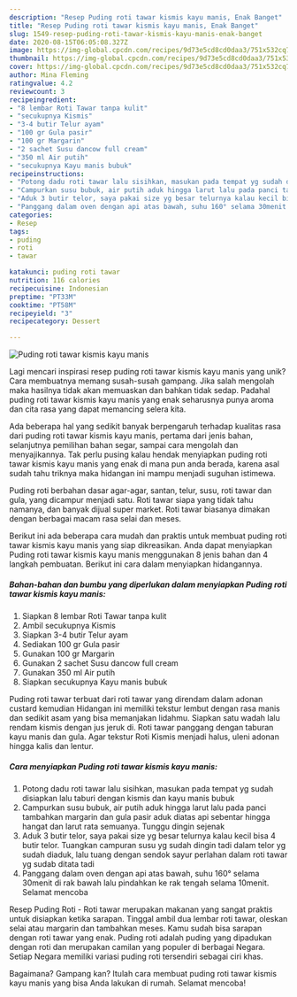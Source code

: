 ```yaml
---
description: "Resep Puding roti tawar kismis kayu manis, Enak Banget"
title: "Resep Puding roti tawar kismis kayu manis, Enak Banget"
slug: 1549-resep-puding-roti-tawar-kismis-kayu-manis-enak-banget
date: 2020-08-15T06:05:08.327Z
image: https://img-global.cpcdn.com/recipes/9d73e5cd8cd0daa3/751x532cq70/puding-roti-tawar-kismis-kayu-manis-foto-resep-utama.jpg
thumbnail: https://img-global.cpcdn.com/recipes/9d73e5cd8cd0daa3/751x532cq70/puding-roti-tawar-kismis-kayu-manis-foto-resep-utama.jpg
cover: https://img-global.cpcdn.com/recipes/9d73e5cd8cd0daa3/751x532cq70/puding-roti-tawar-kismis-kayu-manis-foto-resep-utama.jpg
author: Mina Fleming
ratingvalue: 4.2
reviewcount: 3
recipeingredient:
- "8 lembar Roti Tawar tanpa kulit"
- "secukupnya Kismis"
- "3-4 butir Telur ayam"
- "100 gr Gula pasir"
- "100 gr Margarin"
- "2 sachet Susu dancow full cream"
- "350 ml Air putih"
- "secukupnya Kayu manis bubuk"
recipeinstructions:
- "Potong dadu roti tawar lalu sisihkan, masukan pada tempat yg sudah disiapkan lalu taburi dengan kismis dan kayu manis bubuk"
- "Campurkan susu bubuk, air putih aduk hingga larut lalu pada panci tambahkan margarin dan gula pasir aduk diatas api sebentar hingga hangat dan larut rata semuanya. Tunggu dingin sejenak"
- "Aduk 3 butir telor, saya pakai size yg besar telurnya kalau kecil bisa 4 butir telor. Tuangkan campuran susu yg sudah dingin tadi dalam telor yg sudah diaduk, lalu tuang dengan sendok sayur perlahan dalam roti tawar yg sudab ditata tadi"
- "Panggang dalam oven dengan api atas bawah, suhu 160° selama 30menit di rak bawah lalu pindahkan ke rak tengah selama 10menit. Selamat mencoba"
categories:
- Resep
tags:
- puding
- roti
- tawar

katakunci: puding roti tawar 
nutrition: 116 calories
recipecuisine: Indonesian
preptime: "PT33M"
cooktime: "PT58M"
recipeyield: "3"
recipecategory: Dessert

---
```



![Puding roti tawar kismis kayu manis](https://img-global.cpcdn.com/recipes/9d73e5cd8cd0daa3/751x532cq70/puding-roti-tawar-kismis-kayu-manis-foto-resep-utama.jpg)

Lagi mencari inspirasi resep puding roti tawar kismis kayu manis yang unik? Cara membuatnya memang susah-susah gampang. Jika salah mengolah maka hasilnya tidak akan memuaskan dan bahkan tidak sedap. Padahal puding roti tawar kismis kayu manis yang enak seharusnya punya aroma dan cita rasa yang dapat memancing selera kita.

Ada beberapa hal yang sedikit banyak berpengaruh terhadap kualitas rasa dari puding roti tawar kismis kayu manis, pertama dari jenis bahan, selanjutnya pemilihan bahan segar, sampai cara mengolah dan menyajikannya. Tak perlu pusing kalau hendak menyiapkan puding roti tawar kismis kayu manis yang enak di mana pun anda berada, karena asal sudah tahu triknya maka hidangan ini mampu menjadi suguhan istimewa.

Puding roti berbahan dasar agar-agar, santan, telur, susu, roti tawar dan gula, yang dicampur menjadi satu. Roti tawar siapa yang tidak tahu namanya, dan banyak dijual super market. Roti tawar biasanya dimakan dengan berbagai macam rasa selai dan meses.


Berikut ini ada beberapa cara mudah dan praktis untuk membuat puding roti tawar kismis kayu manis yang siap dikreasikan. Anda dapat menyiapkan Puding roti tawar kismis kayu manis menggunakan 8 jenis bahan dan 4 langkah pembuatan. Berikut ini cara dalam menyiapkan hidangannya.

<!--inarticleads1-->

##### Bahan-bahan dan bumbu yang diperlukan dalam menyiapkan Puding roti tawar kismis kayu manis:

1. Siapkan 8 lembar Roti Tawar tanpa kulit
1. Ambil secukupnya Kismis
1. Siapkan 3-4 butir Telur ayam
1. Sediakan 100 gr Gula pasir
1. Gunakan 100 gr Margarin
1. Gunakan 2 sachet Susu dancow full cream
1. Gunakan 350 ml Air putih
1. Siapkan secukupnya Kayu manis bubuk


Puding roti tawar terbuat dari roti tawar yang direndam dalam adonan custard kemudian Hidangan ini memiliki tekstur lembut dengan rasa manis dan sedikit asam yang bisa memanjakan lidahmu. Siapkan satu wadah lalu rendam kismis dengan jus jeruk di. Roti tawar panggang dengan taburan kayu manis dan gula. Agar tekstur Roti Kismis menjadi halus, uleni adonan hingga kalis dan lentur. 

<!--inarticleads2-->

##### Cara menyiapkan Puding roti tawar kismis kayu manis:

1. Potong dadu roti tawar lalu sisihkan, masukan pada tempat yg sudah disiapkan lalu taburi dengan kismis dan kayu manis bubuk
1. Campurkan susu bubuk, air putih aduk hingga larut lalu pada panci tambahkan margarin dan gula pasir aduk diatas api sebentar hingga hangat dan larut rata semuanya. Tunggu dingin sejenak
1. Aduk 3 butir telor, saya pakai size yg besar telurnya kalau kecil bisa 4 butir telor. Tuangkan campuran susu yg sudah dingin tadi dalam telor yg sudah diaduk, lalu tuang dengan sendok sayur perlahan dalam roti tawar yg sudab ditata tadi
1. Panggang dalam oven dengan api atas bawah, suhu 160° selama 30menit di rak bawah lalu pindahkan ke rak tengah selama 10menit. Selamat mencoba


Resep Puding Roti - Roti tawar merupakan makanan yang sangat praktis untuk disiapkan ketika sarapan. Tinggal ambil dua lembar roti tawar, oleskan selai atau margarin dan tambahkan meses. Kamu sudah bisa sarapan dengan roti tawar yang enak. Puding roti adalah puding yang dipadukan dengan roti dan merupakan camilan yang populer di berbagai Negara. Setiap Negara memiliki variasi puding roti tersendiri sebagai ciri khas. 

Bagaimana? Gampang kan? Itulah cara membuat puding roti tawar kismis kayu manis yang bisa Anda lakukan di rumah. Selamat mencoba!
